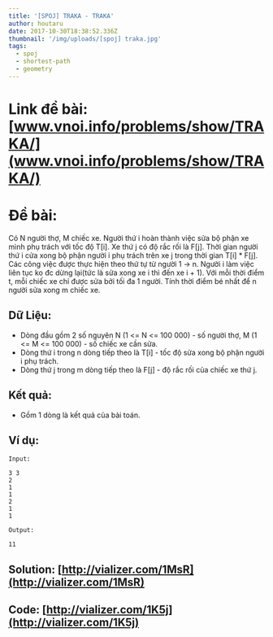 ```yaml
---
title: '[SPOJ] TRAKA - TRAKA'
author: houtaru
date: 2017-10-30T18:38:52.336Z
thumbnail: '/img/uploads/[spoj] traka.jpg'
tags:
  - spoj
  - shortest-path
  - geometry
---
```

# Link đề bài: [www.vnoi.info/problems/show/TRAKA/](www.vnoi.info/problems/show/TRAKA/)

# Đề bài:

Có N người thợ, M chiếc xe. Người thứ i hoàn thành việc sửa bộ phận xe mình phụ trách với tốc độ T[i]. Xe thứ j có độ rắc rối là F[j]. Thời gian người thứ i cửa xong bộ phận người i phụ trách trên xe j trong thời gian T[i] * F[j]. Các công việc được thực hiện theo thứ tự từ người 1 -> n. Người i làm việc liên tục ko đc dừng lại(tức là sửa xong xe i thì đến xe i + 1). Với mỗi thời điểm t, mỗi chiếc xe chỉ được sửa bởi tối đa 1 người. Tính thời điểm bé nhất để n người sửa xong m chiếc xe.

## Dữ Liệu:

- Dòng đầu gồm 2 số nguyên N (1 <= N <= 100 000) - số người thợ, M (1 <= M <= 100 000) - số chiếc xe cần sửa.
- Dòng thứ i trong n dòng tiếp theo là T[i] - tốc độ sửa xong bộ phận người i phụ trách.
- Dòng thứ j trong m dòng tiếp theo là F[j] - độ rắc rối của chiếc xe thứ j.

## Kết quả:

- Gồm 1 dòng là kết quả của bài toán.

## Ví dụ:

```
Input:

3 3
2
1
1
2
1
1

Output:

11
```

## Solution: [http://vializer.com/1MsR](http://vializer.com/1MsR)

## Code: [http://vializer.com/1K5j](http://vializer.com/1K5j)
